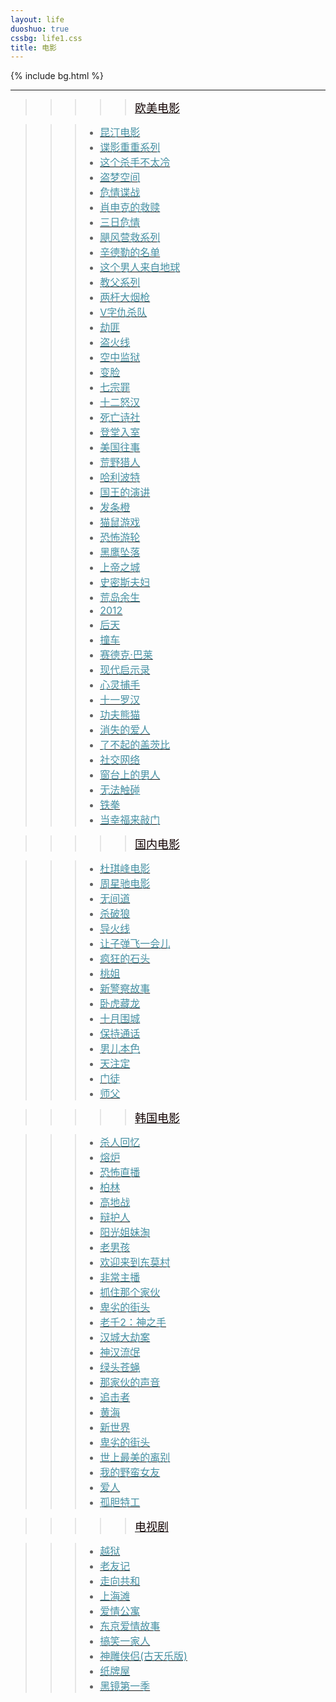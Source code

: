 ```yaml
---
layout: life
duoshuo: true
cssbg: life1.css
title: 电影
---   
```


{% include bg.html %}

--------

>>>>>[<font color="#100" size = "4px">欧美电影</font>]()


>>> - [<font color="#4590a3" size = "3px">昆汀电影</font>]()
>>> - [<font color="#4590a3" size = "3px">谍影重重系列</font>]()
>>> - [<font color="#4590a3" size = "3px">这个杀手不太冷</font>]()
>>> - [<font color="#4590a3" size = "3px">盗梦空间</font>]()
>>> - [<font color="#4590a3" size = "3px">危情谍战</font>]()
>>> - [<font color="#4590a3" size = "3px">肖申克的救赎</font>]()
>>> - [<font color="#4590a3" size = "3px">三日危情</font>]()
>>> - [<font color="#4590a3" size = "3px">飓风营救系列</font>]()
>>> - [<font color="#4590a3" size = "3px">辛德勒的名单</font>]()
>>> - [<font color="#4590a3" size = "3px">这个男人来自地球</font>]()
>>> - [<font color="#4590a3" size = "3px">教父系列</font>]()
>>> - [<font color="#4590a3" size = "3px">两杆大烟枪</font>]()
>>> - [<font color="#4590a3" size = "3px">V字仇杀队</font>]()
>>> - [<font color="#4590a3" size = "3px">劫匪</font>]()
>>> - [<font color="#4590a3" size = "3px">盗火线</font>]()
>>> - [<font color="#4590a3" size = "3px">空中监狱</font>]()
>>> - [<font color="#4590a3" size = "3px">变脸</font>]()
>>> - [<font color="#4590a3" size = "3px">七宗罪</font>]()
>>> - [<font color="#4590a3" size = "3px">十二怒汉</font>]()
>>> - [<font color="#4590a3" size = "3px">死亡诗社</font>]()
>>> - [<font color="#4590a3" size = "3px">登堂入室</font>]()
>>> - [<font color="#4590a3" size = "3px">美国往事</font>]()
>>> - [<font color="#4590a3" size = "3px">荒野猎人</font>]()
>>> - [<font color="#4590a3" size = "3px">哈利波特</font>]()
>>> - [<font color="#4590a3" size = "3px">国王的演讲</font>]()
>>> - [<font color="#4590a3" size = "3px">发条橙</font>]()
>>> - [<font color="#4590a3" size = "3px">猫鼠游戏 </font>]()
>>> - [<font color="#4590a3" size = "3px">恐怖游轮</font>]()
>>> - [<font color="#4590a3" size = "3px">黑鹰坠落</font>]()
>>> - [<font color="#4590a3" size = "3px">上帝之城</font>]()
>>> - [<font color="#4590a3" size = "3px">史密斯夫妇</font>]()
>>> - [<font color="#4590a3" size = "3px">荒岛余生</font>]()
>>> - [<font color="#4590a3" size = "3px">2012</font>]()
>>> - [<font color="#4590a3" size = "3px">后天</font>]()
>>> - [<font color="#4590a3" size = "3px">撞车</font>]()
>>> - [<font color="#4590a3" size = "3px">赛德克·巴莱</font>]()
>>> - [<font color="#4590a3" size = "3px">现代启示录</font>]()
>>> - [<font color="#4590a3" size = "3px">心灵捕手</font>]()
>>> - [<font color="#4590a3" size = "3px">十一罗汉</font>]()
>>> - [<font color="#4590a3" size = "3px">功夫熊猫</font>]()
>>> - [<font color="#4590a3" size = "3px">消失的爱人</font>]()
>>> - [<font color="#4590a3" size = "3px">了不起的盖茨比</font>]()
>>> - [<font color="#4590a3" size = "3px">社交网络</font>]()
>>> - [<font color="#4590a3" size = "3px">窗台上的男人</font>]()
>>> - [<font color="#4590a3" size = "3px">无法触碰</font>]()
>>> - [<font color="#4590a3" size = "3px">铁拳</font>]()
>>> - [<font color="#4590a3" size = "3px">当幸福来敲门</font>]()



>>>>>[<font color="#100" size = "4px">国内电影</font>]()



>>> - [<font color="#4590a3" size = "3px">杜琪峰电影</font>]()
>>> - [<font color="#4590a3" size = "3px">周星驰电影</font>]()
>>> - [<font color="#4590a3" size = "3px">无间道</font>]()
>>> - [<font color="#4590a3" size = "3px">杀破狼</font>]()
>>> - [<font color="#4590a3" size = "3px">导火线</font>]()
>>> - [<font color="#4590a3" size = "3px">让子弹飞一会儿</font>]()
>>> - [<font color="#4590a3" size = "3px">疯狂的石头</font>]()
>>> - [<font color="#4590a3" size = "3px">桃姐</font>]()
>>> - [<font color="#4590a3" size = "3px">新警察故事</font>]()
>>> - [<font color="#4590a3" size = "3px">卧虎藏龙</font>]()
>>> - [<font color="#4590a3" size = "3px">十月围城</font>]()
>>> - [<font color="#4590a3" size = "3px">保持通话</font>]()
>>> - [<font color="#4590a3" size = "3px">男儿本色</font>]()
>>> - [<font color="#4590a3" size = "3px">天注定</font>]()
>>> - [<font color="#4590a3" size = "3px">门徒</font>]()
>>> - [<font color="#4590a3" size = "3px">师父</font>]()



>>>>>[<font color="#100" size = "4px">韩国电影</font>]()



>>> - [<font color="#4590a3" size = "3px">杀人回忆</font>]()
>>> - [<font color="#4590a3" size = "3px">熔炉</font>]()
>>> - [<font color="#4590a3" size = "3px">恐怖直播</font>]()
>>> - [<font color="#4590a3" size = "3px">柏林</font>]()
>>> - [<font color="#4590a3" size = "3px">高地战</font>]()
>>> - [<font color="#4590a3" size = "3px"> 辩护人</font>]()
>>> - [<font color="#4590a3" size = "3px">阳光姐妹淘</font>]()
>>> - [<font color="#4590a3" size = "3px">老男孩</font>]()
>>> - [<font color="#4590a3" size = "3px">欢迎来到东莫村</font>]()
>>> - [<font color="#4590a3" size = "3px">非常主播</font>]()
>>> - [<font color="#4590a3" size = "3px">抓住那个家伙</font>]()
>>> - [<font color="#4590a3" size = "3px">卑劣的街头</font>]()
>>> - [<font color="#4590a3" size = "3px"> 老千2：神之手</font>]()
>>> - [<font color="#4590a3" size = "3px">汉城大劫案</font>]()
>>> - [<font color="#4590a3" size = "3px"> 神汉流氓 </font>]()
>>> - [<font color="#4590a3" size = "3px"> 绿头苍蝇</font>]()
>>> - [<font color="#4590a3" size = "3px"> 那家伙的声音</font>]()
>>> - [<font color="#4590a3" size = "3px"> 追击者</font>]()
>>> - [<font color="#4590a3" size = "3px"> 黄海</font>]()
>>> - [<font color="#4590a3" size = "3px"> 新世界</font>]()
>>> - [<font color="#4590a3" size = "3px"> 卑劣的街头</font>]()
>>> - [<font color="#4590a3" size = "3px"> 世上最美的离别</font>]()
>>> - [<font color="#4590a3" size = "3px"> 我的野蛮女友</font>]()
>>> - [<font color="#4590a3" size = "3px"> 爱人</font>]()
>>> - [<font color="#4590a3" size = "3px"> 孤胆特工</font>]()



>>>>>[<font color="#100" size = "4px">电视剧</font>]()



>>> - [<font color="#4590a3" size = "3px">越狱</font>]()
>>> - [<font color="#4590a3" size = "3px">老友记</font>]()
>>> - [<font color="#4590a3" size = "3px">走向共和</font>]()
>>> - [<font color="#4590a3" size = "3px">上海滩</font>]()
>>> - [<font color="#4590a3" size = "3px">爱情公寓</font>]()
>>> - [<font color="#4590a3" size = "3px">东京爱情故事</font>]()
>>> - [<font color="#4590a3" size = "3px">搞笑一家人</font>]()
>>> - [<font color="#4590a3" size = "3px">神雕侠侣(古天乐版)</font>]()
>>> - [<font color="#4590a3" size = "3px">纸牌屋</font>]()
>>> - [<font color="#4590a3" size = "3px">黑镜第一季</font>]()









